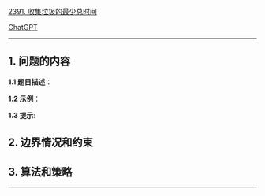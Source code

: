 [2391. 收集垃圾的最少总时间](https://leetcode.cn/problems/minimum-amount-of-time-to-collect-garbage)

[ChatGPT](chat.openai.com)

---

## 1. 问题的内容
**1.1 题目描述**：

**1.2 示例**：

**1.3 提示**:

## 2. 边界情况和约束


## 3. 算法和策略

---

